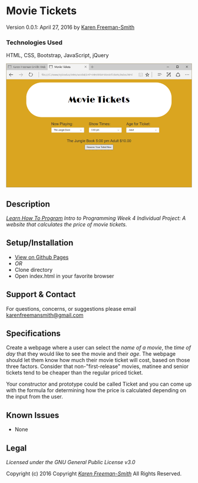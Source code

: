 # Movie Tickets
Version 0.0.1: April 27, 2016
by [Karen Freeman-Smith](https://karenfreemansmith.github.io)

### Technologies Used
HTML, CSS, Bootstrap, JavaScript, jQuery

![screenshot of project running](screenshot.png)

## Description
*[Learn How To Program](http://learnhowtoprogram.com) Intro to Programming Week 4 Individual Project: A website that calculates the price of movie tickets.*

## Setup/Installation
* [View on Github Pages](https://karenfreemansmith.github.io/LHP-IntroWk4-MovieTickets)
* _OR_
* Clone directory
* Open index.html in your favorite browser

## Support & Contact
For questions, concerns, or suggestions please email karenfreemansmith@gmail.com

## Specifications
Create a webpage where a user can select the *name of a movie*, the *time of day* that they would like to see the movie and their *age*. The webpage should let them know how much their movie ticket will cost, based on those three factors. Consider that non-"first-release" movies, matinee and senior tickets tend to be cheaper than the regular priced ticket.

Your constructor and prototype could be called Ticket and you can come up with the formula for determining how the price is calculated depending on the input from the user.

## Known Issues
* None

## Legal
*Licensed under the GNU General Public License v3.0*

Copyright (c) 2016 Copyright _[Karen Freeman-Smith](https://karenfreemansmith.github.io)_ All Rights Reserved.
